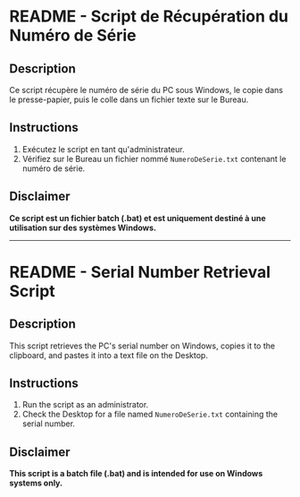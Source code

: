 # README - Script de Récupération du Numéro de Série

## Description
Ce script récupère le numéro de série du PC sous Windows, le copie dans le presse-papier, puis le colle dans un fichier texte sur le Bureau.

## Instructions
1. Exécutez le script en tant qu'administrateur.
2. Vérifiez sur le Bureau un fichier nommé `NumeroDeSerie.txt` contenant le numéro de série.

## Disclaimer
**Ce script est un fichier batch (.bat) et est uniquement destiné à une utilisation sur des systèmes Windows.**

---

# README - Serial Number Retrieval Script

## Description
This script retrieves the PC's serial number on Windows, copies it to the clipboard, and pastes it into a text file on the Desktop.

## Instructions
1. Run the script as an administrator.
2. Check the Desktop for a file named `NumeroDeSerie.txt` containing the serial number.

## Disclaimer
**This script is a batch file (.bat) and is intended for use on Windows systems only.**
